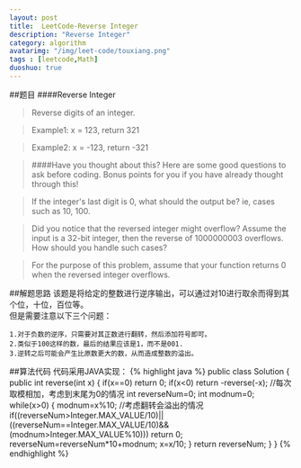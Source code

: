 ```yaml
---
layout: post
title:  LeetCode-Reverse Integer
description: "Reverse Integer"
category: algorithm
avatarimg: "/img/leet-code/touxiang.png"
tags : [leetcode,Math]
duoshuo: true
---
```

##题目
####Reverse Integer

>Reverse digits of an integer.

>Example1: x = 123, return 321

>Example2: x = -123, return -321

>####Have you thought about this?
>Here are some good questions to ask before coding. Bonus points for you if you have already thought through this!

>If the integer's last digit is 0, what should the output be? ie, cases such as 10, 100.

>Did you notice that the reversed integer might overflow? Assume the input is a 32-bit integer, then the reverse of 1000000003 overflows. How should you handle such cases?

>For the purpose of this problem, assume that your function returns 0 when the reversed integer overflows.

<!-- more -->

##解题思路
该题是将给定的整数进行逆序输出，可以通过对10进行取余而得到其个位，十位，百位等。  
但是需要注意以下三个问题：

	1.对于负数的逆序，只需要对其正数进行翻转，然后添加符号即可。
	2.类似于100这样的数，最后的结果应该是1，而不是001.
	3.逆转之后可能会产生比原数更大的数，从而造成整数的溢出。


##算法代码
代码采用JAVA实现：
{% highlight java %}
public class Solution {
    public int reverse(int x) {
        if(x==0) return 0;
        if(x<0) return -reverse(-x);
        //每次取模相加，考虑到末尾为0的情况
        int reverseNum=0;
        int modnum=0;
        while(x>0)
        {
            modnum=x%10;
            //考虑翻转会溢出的情况
            if((reverseNum>Integer.MAX_VALUE/10)||((reverseNum==Integer.MAX_VALUE/10)&&(modnum>Integer.MAX_VALUE%10)))
                return 0;
            reverseNum=reverseNum*10+modnum;
            x=x/10;
        }
        return reverseNum;
    }
}
{% endhighlight %}

